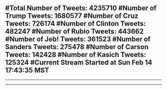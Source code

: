#Total Number of Tweets: 4235710 
#Number of Trump Tweets: 1680577
#Number of Cruz Tweets: 726174
#Number of Clinton Tweets: 482247
#Number of Rubio Tweets: 443662
#Number of Jeb! Tweets: 361523
#Number of Sanders Tweets: 275478
#Number of Carson Tweets: 142428
#Number of Kasich Tweets: 125324
#Current Stream Started at Sun Feb 14 17:43:35 MST
---
---
---
